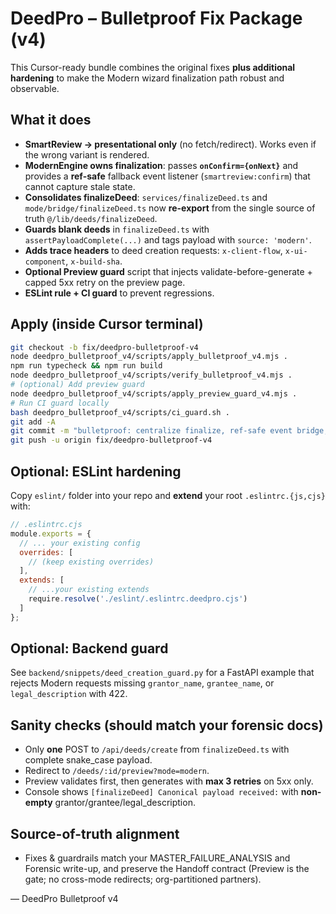 # DeedPro – Bulletproof Fix Package (v4)

This Cursor-ready bundle combines the original fixes **plus additional hardening** to make the Modern wizard
finalization path robust and observable.

## What it does
- **SmartReview → presentational only** (no fetch/redirect). Works even if the wrong variant is rendered.
- **ModernEngine owns finalization**: passes **`onConfirm={onNext}`** and provides a **ref-safe** fallback
  event listener (`smartreview:confirm`) that cannot capture stale state.
- **Consolidates finalizeDeed**: `services/finalizeDeed.ts` and `mode/bridge/finalizeDeed.ts` now **re-export**
  from the single source of truth `@/lib/deeds/finalizeDeed`.
- **Guards blank deeds** in `finalizeDeed.ts` with `assertPayloadComplete(...)` and tags payload with `source: 'modern'`.
- **Adds trace headers** to deed creation requests: `x-client-flow`, `x-ui-component`, `x-build-sha`.
- **Optional Preview guard** script that injects validate-before-generate + capped 5xx retry on the preview page.
- **ESLint rule + CI guard** to prevent regressions.

## Apply (inside Cursor terminal)
```bash
git checkout -b fix/deedpro-bulletproof-v4
node deedpro_bulletproof_v4/scripts/apply_bulletproof_v4.mjs .
npm run typecheck && npm run build
node deedpro_bulletproof_v4/scripts/verify_bulletproof_v4.mjs .
# (optional) Add preview guard
node deedpro_bulletproof_v4/scripts/apply_preview_guard_v4.mjs .
# Run CI guard locally
bash deedpro_bulletproof_v4/scripts/ci_guard.sh .
git add -A
git commit -m "bulletproof: centralize finalize, ref-safe event bridge, guard finalizeDeed, trace headers, re-exports"
git push -u origin fix/deedpro-bulletproof-v4
```

## Optional: ESLint hardening
Copy `eslint/` folder into your repo and **extend** your root `.eslintrc.{js,cjs}` with:
```js
// .eslintrc.cjs
module.exports = {
  // ... your existing config
  overrides: [
    // (keep existing overrides)
  ],
  extends: [
    // ...your existing extends
    require.resolve('./eslint/.eslintrc.deedpro.cjs')
  ]
};
```

## Optional: Backend guard
See `backend/snippets/deed_creation_guard.py` for a FastAPI example that rejects Modern requests
missing `grantor_name`, `grantee_name`, or `legal_description` with 422.

## Sanity checks (should match your forensic docs)
- Only **one** POST to `/api/deeds/create` from `finalizeDeed.ts` with complete snake_case payload.
- Redirect to `/deeds/:id/preview?mode=modern`.
- Preview validates first, then generates with **max 3 retries** on 5xx only.
- Console shows `[finalizeDeed] Canonical payload received:` with **non-empty** grantor/grantee/legal_description.

## Source-of-truth alignment
- Fixes & guardrails match your MASTER_FAILURE_ANALYSIS and Forensic write-up, and preserve the Handoff contract
  (Preview is the gate; no cross-mode redirects; org-partitioned partners).

— DeedPro Bulletproof v4
